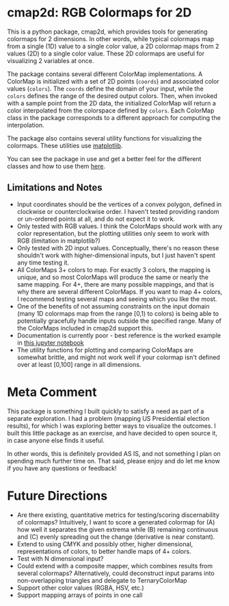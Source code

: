 # cmap2d: RGB Colormaps for 2D

This is a python package, cmap2d, which provides tools for generating colormaps
for 2 dimensions. In other words, while typical colormaps map from a single (1D)
value to a single color value, a 2D colormap maps from 2 values (2D) to a single
color value. These 2D colormaps are useful for visualizing 2 variables at once.

The package contains several different ColorMap implementations. A ColorMap is
initialized with a set of 2D points (`coords`) and associated color values
(`colors`). The `coords` define the domain of your input, while the `colors`
defines the range of the desired output colors. Then, when invoked with a sample
point from the 2D data, the initialized ColorMap will return a color
interpolated from the colorspace defined by `colors`. Each ColorMap class in the
package corresponds to a different approach for computing the interpolation.

The package also contains several utility functions for visualizing the
colormaps. These utilities use [matplotlib](http://matplotlib.org/).

You can see the package in use and get a better feel for the different
classes and how to use them [here](https://github.com/oderby/cmap2d/blob/master/demo.ipynb).

## Limitations and Notes

* Input coordinates should be the vertices of a convex polygon, defined in
  clockwise or counterclockwise order. I haven't tested providing random or
  un-ordered points at all, and do not expect it to work.
* Only tested with RGB values. I think the ColorMaps should work with any color
  representation, but the plotting utilities only seem to work with RGB
  (limitation in matplotlib?)
* Only tested with 2D input values. Conceptually, there's no reason these
  shouldn't work with higher-dimensional inputs, but I just haven't spent
  any time testing it.
* All ColorMaps 3+ colors to map. For exactly 3 colors, the mapping is unique,
  and so most ColorMaps will produce the same or nearly the same mapping. For
  4+, there are many possible mappings, and that is why there are several
  different ColorMaps. If you want to map 4+ colors, I recommend testing several
  maps and seeing which you like the most.
* One of the benefits of not assuming constraints on the input domain (many 1D
  colormaps map from the range [0,1) to colors) is being able to potentially
  gracefully handle inputs outside the specified range. Many of the ColorMaps
  included in cmap2d support this.
* Documentation is currently poor - best reference is the worked example in [this
  jupyter notebook](https://github.com/oderby/cmap2d/blob/master/demo.ipynb)
* The utility functions for plotting and comparing ColorMaps are somewhat
  brittle, and might not work well if your colormap isn't defined over at least
  [0,100] range in all dimensions.

# Meta Comment
This package is something I built quickly to satisfy a need as part of a
separate exploration. I had a problem (mapping US Presidential election
results), for which I was exploring better ways to visualize the outcomes. I
built this little package as an exercise, and have decided to open source it,
in case anyone else finds it useful.

In other words, this is definitely provided AS IS, and not something I plan on
spending much further time on. That said, please enjoy and do let me know if you
have any questions or feedback!

# Future Directions

* Are there existing, quantitative metrics for testing/scoring discernability
  of colormaps? Intuitively, I want to score a generated colormap for
  (A) how well it separates the given extrema while (B) remaining
  continuous and (C) evenly spreading out the change (derivative is
  near constant).
* Extend to using CMYK and possibly other, higher dimensional,
  representations of colors, to better handle maps of 4+ colors.
* Test with N dimensional input?
* Could extend with a composite mapper, which combines results from
  several colormaps?
  Alternatively, could deconstruct input params into non-overlapping
  triangles and delegate to TernaryColorMap
* Support other color values (RGBA, HSV, etc.)
* Support mapping arrays of points in one call
